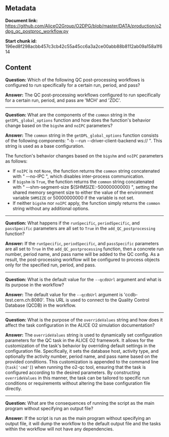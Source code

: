 ## Metadata

**Document link:** https://github.com/AliceO2Group/O2DPG/blob/master/DATA/production/o2dpg_qc_postproc_workflow.py

**Start chunk id:** 196ed8f298acbb457c3cb42c55a45cc6a3a2ce00abb88b8112ab09a158a1f614

## Content

**Question:** Which of the following QC post-processing workflows is configured to run specifically for a certain run, period, and pass?

**Answer:** The QC post-processing workflows configured to run specifically for a certain run, period, and pass are 'MCH' and 'ZDC'.

---

**Question:** What are the components of the `common` string in the `getDPL_global_options` function and how does the function's behavior change based on the `bigshm` and `noIPC` parameters?

**Answer:** The `common` string in the `getDPL_global_options` function consists of the following components: "-b --run --driver-client-backend ws:// ". This string is used as a base configuration.

The function's behavior changes based on the `bigshm` and `noIPC` parameters as follows:
- If `noIPC` is not `None`, the function returns the `common` string concatenated with " --no-IPC ", which disables inter-process communication.
- If `bigshm` is `True`, the function returns the `common` string concatenated with " --shm-segment-size ${SHMSIZE:-50000000000} ", setting the shared memory segment size to either the value of the environment variable `SHMSIZE` or 50000000000 if the variable is not set.
- If neither `bigshm` nor `noIPC` apply, the function simply returns the `common` string without any additional options.

---

**Question:** What happens if the `runSpecific`, `periodSpecific`, and `passSpecific` parameters are all set to `True` in the `add_QC_postprocessing` function?

**Answer:** If the `runSpecific`, `periodSpecific`, and `passSpecific` parameters are all set to `True` in the `add_QC_postprocessing` function, then a concrete run number, period name, and pass name will be added to the QC config. As a result, the post-processing workflow will be configured to process objects only for the specified run, period, and pass.

---

**Question:** What is the default value for the `--qcdbUrl` argument and what is its purpose in the workflow?

**Answer:** The default value for the `--qcdbUrl` argument is 'ccdb-test.cern.ch:8080'. This URL is used to connect to the Quality Control Database (QCDB) in the workflow.

---

**Question:** What is the purpose of the `overrideValues` string and how does it affect the task configuration in the ALICE O2 simulation documentation?

**Answer:** The `overrideValues` string is used to dynamically set configuration parameters for the QC task in the ALICE O2 framework. It allows for the customization of the task's behavior by overriding default settings in the configuration file. Specifically, it sets the database host, activity type, and optionally the activity number, period name, and pass name based on the provided conditions. This customization is appended to the command line (`task['cmd']`) when running the o2-qc tool, ensuring that the task is configured according to the desired parameters. By constructing `overrideValues` in this manner, the task can be tailored to specific run conditions or requirements without altering the base configuration file directly.

---

**Question:** What are the consequences of running the script as the main program without specifying an output file?

**Answer:** If the script is run as the main program without specifying an output file, it will dump the workflow to the default output file and the tasks within the workflow will not have any dependencies.